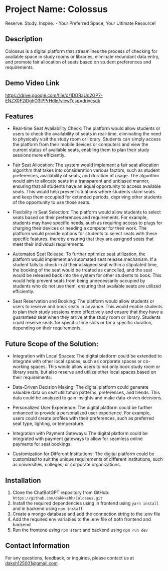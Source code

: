 # Project Name: Colossus
Reserve. Study. Inspire. - Your Preferred Space, Your Ultimate Resource!

## Description
Colossus is a digital platform that streamlines the process of checking for available space in study rooms or libraries, eliminate redundant data entry, and promote fair allocation of seats based on student preferences and requirements.

## Demo Video Link
https://drive.google.com/file/d/1DGRaUd2GP7-ENZX0F2iDghO3lPPrHdln/view?usp=drivesdk

## Features
- Real-time Seat Availability Check: The platform would allow students or users to check the availability of seats in real-time, eliminating the need to physically visit the study room or library. Students can simply access the platform from their mobile devices or computers and view the current status of available seats, enabling them to plan their study sessions more efficiently.

- Fair Seat Allocation: The system would implement a fair seat allocation algorithm that takes into consideration various factors, such as student preferences, availability of seats, and duration of usage. The algorithm would aim to allocate seats in a transparent and unbiased manner, ensuring that all students have an equal opportunity to access available seats. This would help prevent situations where students claim seats and keep them occupied for extended periods, depriving other students of the opportunity to use those seats.

- Flexibility in Seat Selection: The platform would allow students to select seats based on their preferences and requirements. For example, students may have specific needs, such as requiring access to plugs for charging their devices or needing a computer for their work. The platform would provide options for students to select seats with these specific features, thereby ensuring that they are assigned seats that meet their individual requirements.

- Automated Seat Release: To further optimize seat utilization, the platform would implement an automated seat release mechanism. If a student fails to check in at their assigned seat within a stipulated time, the booking of the seat would be treated as cancelled, and the seat would be released back into the system for other students to book. This would help prevent seats from being unnecessarily occupied by students who do not use them, ensuring that available seats are utilized efficiently.

- Seat Reservation and Booking: The platform would allow students or users to reserve and book seats in advance. This would enable students to plan their study sessions more effectively and ensure that they have a guaranteed seat when they arrive at the study room or library. Students could reserve seats for specific time slots or for a specific duration, depending on their requirements.

## Future Scope of the Solution:
- Integration with Local Spaces: The digital platform could be extended to integrate with other local spaces, such as corporate spaces or co-working spaces. This would allow users to not only book study room or library seats, but also reserve and utilize other local spaces based on their requirements. 

- Data-Driven Decision Making: The digital platform could generate valuable data on seat utilization patterns, preferences, and trends. This data could be analyzed to gain insights and make data-driven decisions.

- Personalized User Experience: The digital platform could be further enhanced to provide a personalized user experience. For example, users could create profiles with their preferences, such as preferred seat type, lighting, or temperature.

- Integration with Payment Gateways: The digital platform could be integrated with payment gateways to allow for seamless online payments for seat bookings.

- Customization for Different Institutions: The digital platform could be customized to suit the unique requirements of different institutions, such as universities, colleges, or corporate organizations.

## Installation
1. Clone the ChatBotGPT repository from GitHub: `https://github.com/dakkkshh/Colossus.git`
2. Install the required dependencies using in frontend using `yarn install` and in backend using `npm install`
3. Create a mongo database and add the connection string to the .env file
4. Add the required env variables to the .env file of both frontend and backend
5. Run the frontend using `npm start` and backend using `npm run dev`



## Contact Information
For any questions, feedback, or inquiries, please contact us at daksh125001@gmail.com
